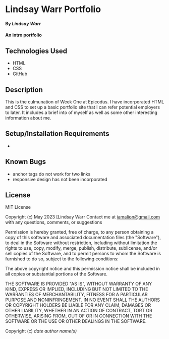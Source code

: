 # Lindsay Warr Portfolio

#### By _**Lindsay Warr**_

#### An intro portfolio

## Technologies Used

* HTML
* CSS
* GitHub

## Description

This is the culmunation of Week One at Epicodus. I have incorporated HTML and CSS to set up a basic portfolio site that I can refer potential employers to later. It includes a brief into of myself as well as some other interesting information about me.

## Setup/Installation Requirements

* 

## Known Bugs

* anchor tags do not work for two links
* responsive design has not been incorporated

## License

MIT License

Copyright (c) May 2023 [Lindsay Warr
Contact me at iamalion@gmail.com with any questions, comments, or suggestions

Permission is hereby granted, free of charge, to any person obtaining a copy
of this software and associated documentation files (the "Software"), to deal
in the Software without restriction, including without limitation the rights
to use, copy, modify, merge, publish, distribute, sublicense, and/or sell
copies of the Software, and to permit persons to whom the Software is
furnished to do so, subject to the following conditions:

The above copyright notice and this permission notice shall be included in all
copies or substantial portions of the Software.

THE SOFTWARE IS PROVIDED "AS IS", WITHOUT WARRANTY OF ANY KIND, EXPRESS OR
IMPLIED, INCLUDING BUT NOT LIMITED TO THE WARRANTIES OF MERCHANTABILITY,
FITNESS FOR A PARTICULAR PURPOSE AND NONINFRINGEMENT. IN NO EVENT SHALL THE
AUTHORS OR COPYRIGHT HOLDERS BE LIABLE FOR ANY CLAIM, DAMAGES OR OTHER
LIABILITY, WHETHER IN AN ACTION OF CONTRACT, TORT OR OTHERWISE, ARISING FROM,
OUT OF OR IN CONNECTION WITH THE SOFTWARE OR THE USE OR OTHER DEALINGS IN THE
SOFTWARE.

Copyright (c) _date_ _author name(s)_